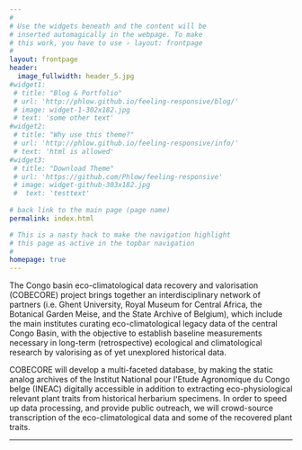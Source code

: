 ```yaml
---
#
# Use the widgets beneath and the content will be
# inserted automagically in the webpage. To make
# this work, you have to use › layout: frontpage
#
layout: frontpage
header:
  image_fullwidth: header_5.jpg
#widget1:
 # title: "Blog & Portfolio"
 # url: 'http://phlow.github.io/feeling-responsive/blog/'
 # image: widget-1-302x182.jpg
 # text: 'some other text'
#widget2:
 # title: "Why use this theme?"
 # url: 'http://phlow.github.io/feeling-responsive/info/'
 # text: 'html is allowed'
#widget3:
 # title: "Download Theme"
 # url: 'https://github.com/Phlow/feeling-responsive'
 # image: widget-github-303x182.jpg
 #  text: 'testtext'
  
# back link to the main page (page name)
permalink: index.html

# This is a nasty hack to make the navigation highlight
# this page as active in the topbar navigation
#
homepage: true
---
```


The Congo basin eco-climatological data recovery and valorisation (COBECORE) project brings together an interdisciplinary network of partners (i.e. Ghent University, Royal Museum for Central Africa, the Botanical Garden Meise, and the State Archive of Belgium), which include the main institutes curating eco-climatological legacy data of the central Congo Basin, with the objective to establish baseline measurements necessary in long-term (retrospective) ecological and climatological research by valorising as of yet unexplored historical data.

COBECORE will develop a multi-faceted database, by making the static analog archives of the Institut National pour l'Etude Agronomique du Congo belge (INEAC) digitally accessible in addition to extracting eco-physiological relevant plant traits from historical herbarium specimens. In order to speed up data processing, and provide public outreach, we will crowd-source transcription of the eco-climatological data and some of the recovered plant traits.

---
